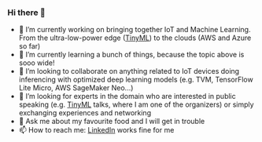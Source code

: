 ### Hi there 👋

- 🔭 I’m currently working on bringing together IoT and Machine Learning. From the ultra-low-power edge ([TinyML](https://www.meetup.com/tinyML-Enabling-low-Power-ML-at-the-edge-Stuttgart-Germany/)) to the clouds (AWS and Azure so far)
- 🌱 I’m currently learning a bunch of things, because the topic above is sooo wide!
- 👯 I’m looking to collaborate on anything related to IoT devices doing inferencing with optimized deep learning models (e.g. TVM, TensorFlow Lite Micro, AWS SageMaker Neo...)
- 🤔 I’m looking for experts in the domain who are interested in public speaking (e.g. [TinyML](https://www.meetup.com/tinyML-Enabling-low-Power-ML-at-the-edge-Stuttgart-Germany/) talks, where I am one of the organizers) or simply exchanging experiences and networking
- 💬 Ask me about my favourite food and I will get in trouble
- 📫 How to reach me: [LinkedIn](https://www.linkedin.com/in/carloshvp) works fine for me

<!--
**carloshvp/carloshvp** is a ✨ _special_ ✨ repository because its `README.md` (this file) appears on your GitHub profile.

Here are some ideas to get you started:

- 🔭 I’m currently working on ...
- 🌱 I’m currently learning ...
- 👯 I’m looking to collaborate on ...
- 🤔 I’m looking for help with ...
- 💬 Ask me about ...
- 📫 How to reach me: ...
- 😄 Pronouns: ...
- ⚡ Fun fact: ...
-->
